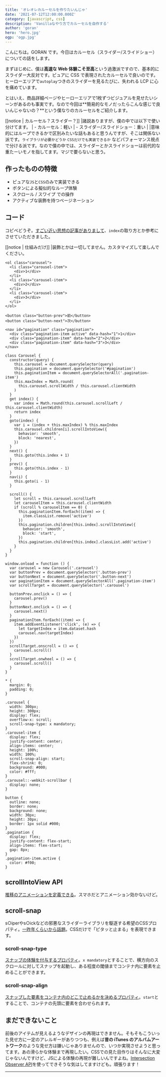 ```yaml
---
title: 'オレオレカルーセルを作りたいんじゃ'
date: '2021-07-12T12:00:00.000Z'
category: [javascript, css]
description: 'Vanillaなやり方でカルーセルを自作する'
author: 'goran'
hero: 'hero.jpg'
ogp: 'ogp.jpg'
---
```


こんにちは。GORAN です。今日はカルーセル（スライダー/スライドショー）についての話をします。

まずはじめに、僕は**高速な Web 体験こそ至高**という過激派ですので、基本的にスライダー大反対です。ピュアに CSS で表現されたカルーセルで良いのです。ヒーローエリアで`autoplay`つきのスライダーを見るたびに、失われる LCP に心を痛めています。

とはいえ、商品詳細ページやヒーローエリアで1枚ずつビジュアルを見せたいシーンがあるのも事実です。なので今回は**簡易的なモノだったらこんな感じで良いんじゃないの？**という僕なりのカルーセルをご紹介します。

[[notice | カルーセル？スライダー？]]
|諸説ありますが、僕の中では以下で使い分けてます。
| - カルーセル：軽い
| - スライダー/スライドショー：重い
| 
|意味的にはループできるかで区別みたいな話もあると思うんですが、そこは関係ない派です。`ライブラリが必要かどうか` `CSSだけでも実装できるか` などパフォーマンス視点で分ける派です。なので僕の中では、スライダーとかスライドショーは前代的な重たーいモノを指してます。マジで要らないと思う。

## 作ったものの特徴
- ピュアな`JS`と`CSS`のみで実装できる
- ボタンによる擬似的なループ体験
- スクロール / スワイプ での操作
- アクティブな装飾を持つページネーション

## コード
コピペどうぞ。[すごい近い思想の記事がありまして](https://zenn.dev/phi/articles/modern-javascript-css-carousel)、`index`の取り方とか参考にさせていただきました。

[[notice | 仕組みだけ]]
|装飾とかは一切してません。カスタマイズして楽しんでください。

```html:title=html
<ol class="carousel">
  <li class="carousel-item">
    <div>1</div>
  </li>
  <li class="carousel-item">
    <div>2</div>
  </li>
  <li class="carousel-item">
    <div>3</div>
  </li>
</ol>

<button class="button-prev">前</button>
<button class="button-next">次</button>

<nav id="pagination" class="pagination">
  <div class="pagination-item active" data-hash="1">1</div>
  <div class="pagination-item" data-hash="2">2</div>
  <div class="pagination-item" data-hash="3">3</div>
</nav>
```

```js:title=js
class Carousel {
  constructor(query) {
    this.carousel = document.querySelector(query)
    this.pagination = document.querySelector('#pagination')
    this.paginationItem = document.querySelectorAll('.pagination-item')
    this.maxIndex = Math.round(
      this.carousel.scrollWidth / this.carousel.clientWidth
    )
  }
  get index() {
    var index = Math.round(this.carousel.scrollLeft / this.carousel.clientWidth)
    return index
  }
  goto(index) {
    var i = (index + this.maxIndex) % this.maxIndex
    this.carousel.children[i].scrollIntoView({
      behavior: 'smooth',
      block: 'nearest',
    })
  }
  next() {
    this.goto(this.index + 1)
  }
  prev() {
    this.goto(this.index - 1)
  }
  nav(i) {
    this.goto(i - 1)
  }

  scroll() {
    let scroll = this.carousel.scrollLeft
    let carouselItem = this.carousel.clientWidth
    if (scroll % carouselItem == 0) {
      this.paginationItem.forEach((item) => {
        item.classList.remove('active')
      })
      this.pagination.children[this.index].scrollIntoView({
        behavior: 'smooth',
        block: 'start',
      })
      this.pagination.children[this.index].classList.add('active')
    }
  }
}

window.onload = function () {
  var carousel = new Carousel('.carousel')
  var buttonPrev = document.querySelector('.button-prev')
  var buttonNext = document.querySelector('.button-next')
  var paginationItem = document.querySelectorAll('.pagination-item')
  var scrollTarget = document.querySelector('.carousel')

  buttonPrev.onclick = () => {
    carousel.prev()
  }
  buttonNext.onclick = () => {
    carousel.next()
  }
  paginationItem.forEach((item) => {
    item.addEventListener('click', (e) => {
      let targetIndex = item.dataset.hash
      carousel.nav(targetIndex)
    })
  })
  scrollTarget.onscroll = () => {
    carousel.scroll()
  }
  scrollTarget.onwheel = () => {
    carousel.scroll()
  }
}
```

```css:title=css
* {
  margin: 0;
  padding: 0;
}

.carousel {
  width: 300px;
  height: 300px;
  display: flex;
  overflow-x: scroll;
  scroll-snap-type: x mandatory;
}
.carousel-item {
  display: flex;
  justify-content: center;
  align-items: center;
  height: 100%;
  width: 100%;
  scroll-snap-align: start;
  flex-shrink: 0;
  background: #000;
  color: #fff;
}
.carousel::-webkit-scrollbar {
  display: none;
}

button {
  outline: none;
  border: none;
  background: none;
  width: 30px;
  height: 30px;
  border: 1px solid #000;
}
.pagination {
  display: flex;
  justify-content: flex-start;
  align-items: flex-start;
  gap: 8px;
}
.pagination-item.active {
  color: #f00;
}
```

## scrollIntoView API
[推移のアニメーションを定義できる](https://developer.mozilla.org/ja/docs/Web/API/Element/scrollIntoView)。スマホだとアニメーション効かないけど。

## scroll-snap
s○iperやs○ickなどの邪悪なスライダーライブラリを駆逐する希望のCSSプロパティ。[一昨年くらいから話題](https://developers.google.com/web/updates/2018/07/css-scroll-snap)。CSSだけで「ピタッと止まる」を表現できます。

### scroll-snap-type
[スナップの体験を付与するプロパティ](https://developer.mozilla.org/ja/docs/Web/CSS/scroll-snap-type)。`x mandatory`とすることで、横方向のスクロールに対してスナップを起動し、ある程度の閾値までコンテナ内に要素を止めることができます。

### scroll-snap-align
[スナップした要素をコンテナ内のどこで止めるかを決めるプロパティ](https://developer.mozilla.org/ja/docs/Web/CSS/scroll-snap-align)。`start`とすることで、コンテナの先頭に要素を合わせられます。

## まだできないこと
前後のアイテムが見えるようなデザインの再現はできません。そもそもこういった見せ方に一定のアレルギーがありつつも、例えば**昔の iTunes のアルバムアートワーク**のような見せ方は嫌いじゃありませんので、いつか実現させようと思ってます。あの滑らかな体験まで再現したい。CSSでの見た目作りはそんなに大変じゃないんですけど、JSによる体験の再現が難しいんですよね。[Intersection Observer API](https://developer.mozilla.org/en-US/docs/Web/API/Intersection_Observer_API)を使ってできそうな気はしてますけども。頑張ります！

---